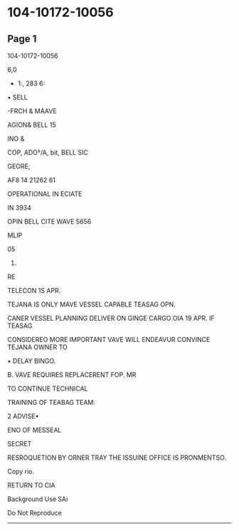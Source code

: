 # 104-10172-10056

## Page 1

104-10172-10056

6,0

+ 1:, 283 6:

• SELL

-FRCH & MÁAVE

AGION& BELL 15

INO &

COP, ADO°/A, bit, BELL SIC

GEORE;

AF8 14 21262 61

OPERATIONAL IN ECIATE

IN 3934

OPIN BELL CITE WAVE 5656

MLIP

05

1.

RE

TELECON 1S APR.

TEJANA IS ONLY MAVE VESSEL CAPABLE TEASAG OPN.

CANER VESSEL PLANNING DELIVER ON GINGE CARGO OIA 19 APR. IF TEASAG

CONSIDEREO MORE IMPORTANT VAVE WILL ENDEAVUR CONVINCE TEJANA OWNER TO

• DELAY BINGO.

B. VAVE REQUIRES REPLACERENT FOP. MR

TO CONTINUE TECHNICAL

TRAINING OF TEABAG TEAM:

2 ADVISE•

ENO OF MESSEAL

SECRET

RESROQUETION BY ORNER TRAY THE ISSUINE OFFICE IS PRONMENTSO.

Copy rio.

RETURN TO CIA

Background Use SAi

Do Not Reproduce

---

